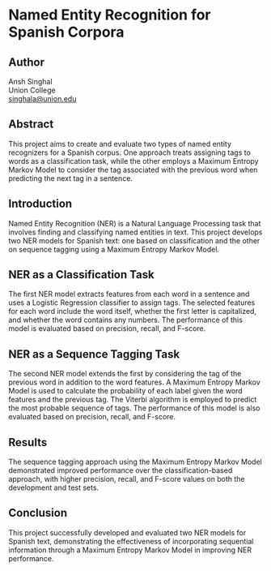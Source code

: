 # Named Entity Recognition for Spanish Corpora

## Author
Ansh Singhal  
Union College  
singhala@union.edu

## Abstract
This project aims to create and evaluate two types of named entity recognizers for a Spanish corpus. One approach treats assigning tags to words as a classification task, while the other employs a Maximum Entropy Markov Model to consider the tag associated with the previous word when predicting the next tag in a sentence.

## Introduction
Named Entity Recognition (NER) is a Natural Language Processing task that involves finding and classifying named entities in text. This project develops two NER models for Spanish text: one based on classification and the other on sequence tagging using a Maximum Entropy Markov Model.

## NER as a Classification Task
The first NER model extracts features from each word in a sentence and uses a Logistic Regression classifier to assign tags. The selected features for each word include the word itself, whether the first letter is capitalized, and whether the word contains any numbers. The performance of this model is evaluated based on precision, recall, and F-score.

## NER as a Sequence Tagging Task
The second NER model extends the first by considering the tag of the previous word in addition to the word features. A Maximum Entropy Markov Model is used to calculate the probability of each label given the word features and the previous tag. The Viterbi algorithm is employed to predict the most probable sequence of tags. The performance of this model is also evaluated based on precision, recall, and F-score.

## Results
The sequence tagging approach using the Maximum Entropy Markov Model demonstrated improved performance over the classification-based approach, with higher precision, recall, and F-score values on both the development and test sets.

## Conclusion
This project successfully developed and evaluated two NER models for Spanish text, demonstrating the effectiveness of incorporating sequential information through a Maximum Entropy Markov Model in improving NER performance.
